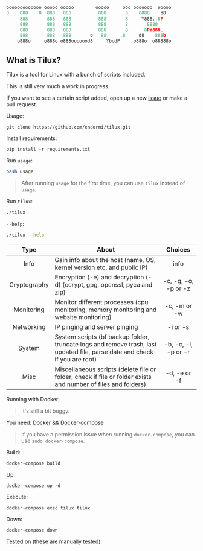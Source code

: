 ```python
ooooooooooooo ooooo ooooo        ooooo     ooo ooooooo  ooooo
8    888    8  888   888          888       8    8888    d8
     888       888   888          888       8     Y888..8P
     888       888   888          888       8       8888
     888       888   888          888       8     .8PY888.
     888       888   888       o   88.    .8     d8    888b
    o888o     o888o o888ooooood8     YbodP     o888o  o88888o
```

## What is Tilux?

Tilux is a tool for Linux with a bunch of scripts included.

This is still very much a work in progress.

If you want to see a certain script added, open up a new [issue](https://github.com/endormi/tilux/issues/new/choose) or make a pull request.

Usage:

```
git clone https://github.com/endormi/tilux.git
```

Install requirements:

```
pip install -r requirements.txt
```

Run `usage`:

```bash
bash usage
```

> After running `usage` for the first time, you can use `tilux` instead of `usage`.

Run `tilux`:

```bash
./tilux
```

`--help`:

```bash
./tilux --help
```

Type | About | Choices
:------:|-----------|:------:
Info | Gain info about the host (name, OS, kernel version etc. and public IP) | info
Cryptography | Encryption (-e) and decryption (-d) (ccrypt, gpg, openssl, pyca and zip) | -c, -g, -o, -p or -z
Monitoring | Monitor different processes (cpu monitoring, memory monitoring and website monitoring) | -c, -m or -w
Networking | IP pinging and server pinging | -i or -s
System | System scripts (bf backup folder, truncate logs and remove trash, last updated file, parse date and check if you are root) | -b, -c, -l, -p or -r
Misc | Miscellaneous scripts (delete file or folder, check if file or folder exists and number of files and folders) | -d, -e or -f

Running with Docker:

> It's still a bit buggy.

You need:
[Docker](https://docker.com) && [Docker-compose](https://docs.docker.com/compose/)

> If you have a permission issue when running `docker-compose`, you can use `sudo docker-compose`.

Build:

```
docker-compose build
```

Up:

```
docker-compose up -d
```

Execute:

```
docker-compose exec tilux tilux
```

Down:

```
docker-compose down
```

[Tested](TESTED_ON.md) on (these are manually tested).
